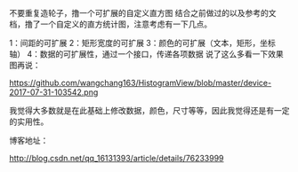 不要重复造轮子，撸一个可扩展的自定义直方图
结合之前做过的以及参考的文档，撸了一个自定义的直方统计图，注意考虑有一下几点。

1：间距的可扩展 
2：矩形宽度的可扩展 
3：颜色的可扩展（文本，矩形，坐标轴） 
4：数据的可扩展性，通过一个接口，传递各项数据
说了这么多看一下效果图再说：

https://github.com/wangchang163/HistogramView/blob/master/device-2017-07-31-103542.png

我觉得大多数就是在此基础上修改数据，颜色，尺寸等等，因此我觉得还是有一定的实用性。

博客地址：

http://blog.csdn.net/qq_16131393/article/details/76233999